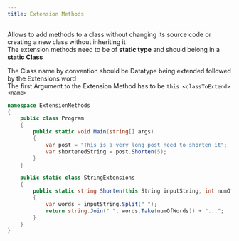 ```yaml
---
title: Extension Methods
---
```


Allows to add methods to a class without changing its source code or creating a new class without inheriting it  
The extension methods need to be of **static type** and should belong in a **static Class**

The Class name by convention should be Datatype being extended followed by the Extensions word  
The first Argument to the Extension Method has to be `this <classToExtend> <name>`

````csharp
namespace ExtensionMethods
{
	public class Program
	{
		public static void Main(string[] args)
		{
			var post = "This is a very long post need to shorten it";
			var shortenedString = post.Shorten(5);
		}
	}

	public static class StringExtensions
	{
		public static string Shorten(this String inputString, int numOfWords)
		{
			var words = inputString.Split(" ");
			return string.Join(" ", words.Take(numOfWords)) + "...";
		}
	}
}
````